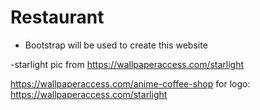 # Restaurant
- Bootstrap will be used to create this website



-starlight pic from
https://wallpaperaccess.com/starlight

https://wallpaperaccess.com/anime-coffee-shop
for logo:
https://wallpaperaccess.com/starlight
